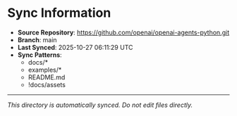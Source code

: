 # Sync Information

- **Source Repository**: https://github.com/openai/openai-agents-python.git
- **Branch**: main
- **Last Synced**: 2025-10-27 06:11:29 UTC
- **Sync Patterns**:
  - docs/*
  - examples/*
  - README.md
  - !docs/assets

---
*This directory is automatically synced. Do not edit files directly.*
